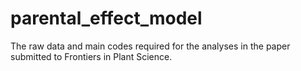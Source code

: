 # parental_effect_model
The raw data and main codes required for the analyses in the paper submitted to Frontiers in Plant Science.
